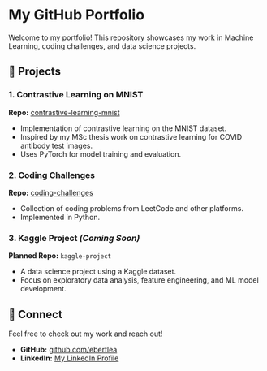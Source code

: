 # My GitHub Portfolio

Welcome to my portfolio! This repository showcases my work in Machine Learning, coding challenges, and data science projects.

## 📌 Projects

### 1. Contrastive Learning on MNIST
**Repo:** [contrastive-learning-mnist](https://github.com/ebertlea/Contrastive_Learning_MNIST)
- Implementation of contrastive learning on the MNIST dataset.
- Inspired by my MSc thesis work on contrastive learning for COVID antibody test images.
- Uses PyTorch for model training and evaluation.

### 2. Coding Challenges
**Repo:** [coding-challenges](https://github.com/ebertlea/coding-challenges)
- Collection of coding problems from LeetCode and other platforms.
- Implemented in Python.

### 3. Kaggle Project *(Coming Soon)*
**Planned Repo:** `kaggle-project`
- A data science project using a Kaggle dataset.
- Focus on exploratory data analysis, feature engineering, and ML model development.

## 🔗 Connect
Feel free to check out my work and reach out!
- **GitHub:** [github.com/ebertlea](https://github.com/ebertlea)
- **LinkedIn:** [My LinkedIn Profile](https://www.linkedin.com/in/lea-ebert-02a35a1b7/)
